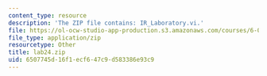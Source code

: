 ```yaml
---
content_type: resource
description: 'The ZIP file contains: IR_Laboratory.vi.'
file: https://ol-ocw-studio-app-production.s3.amazonaws.com/courses/6-071j-introduction-to-electronics-signals-and-measurement-spring-2006/6507745d16f1ecf647c9d583386e93c9_lab24.zip
file_type: application/zip
resourcetype: Other
title: lab24.zip
uid: 6507745d-16f1-ecf6-47c9-d583386e93c9
---
```

